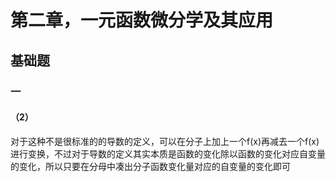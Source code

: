 # 第二章，一元函数微分学及其应用

## 基础题

### 一

#### （2）

对于这种不是很标准的的导数的定义，可以在分子上加上一个f(x)再减去一个f(x)进行变换，不过对于导数的定义其实本质是函数的变化除以函数的变化对应自变量的变化，所以只要在分母中凑出分子函数变化量对应的自变量的变化即可